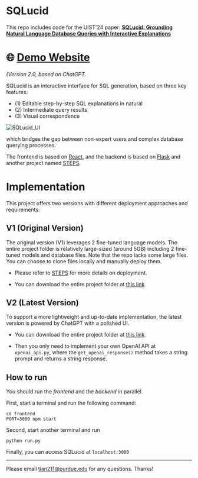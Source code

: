 
# SQLucid
This repo includes code for the UIST'24 paper: [**SQLucid: Grounding Natural Language Database Queries with Interactive Explanations**](https://dl.acm.org/doi/abs/10.1145/3654777.3676368)

# :globe_with_meridians: [Demo Website](http://44.211.226.67:3502/)

*(Version 2.0, based on ChatGPT.*


SQLucid is an interactive interface for SQL generation, based on three key features:
- (1) Editable step-by-step SQL explanations in natural
- (2) Intermediate query results
- (3) Visual correspondence

![SQLucid_UI](https://github.com/user-attachments/assets/faba7992-5793-490e-a0cf-0d45819163b9)


which bridges the gap between non-expert users and complex database querying processes.


The frontend is based on [React](https://react.dev/), and the backend is based on [Flask](https://flask.palletsprojects.com/en/3.0.x/) and another project named [STEPS](https://github.com/magic-YuanTian/STEPS).


# Implementation

This project offers two versions with different deployment approaches and requirements:

## V1 (Original Version)

The original version (V1) leverages 2 fine-tuned language models. The entire project folder is relatively large-sized (around 5GB) including 2 fine-tuned models and database files. 
Note that the repo lacks some large files. You can choose to clone files locally and manually deploy them. 

- Please refer to [STEPS](https://github.com/magic-YuanTian/STEPS) for more details on deployment. 

- You can download the entire project folder at [this link](https://purdue0-my.sharepoint.com/:u:/g/personal/tian211_purdue_edu/Ee2FCOD3QHtEiG6mEmZ2CtwBbk8x9hMRZ6d3aU6W3Xii_Q?e=XVWXYO)



## V2 (Latest Version)

To support a more lightweight and up-to-date implementation, the latest version is powered by ChatGPT with a polished UI. 

- You can download the entire project folder at [this link](https://purdue0-my.sharepoint.com/:u:/g/personal/tian211_purdue_edu/ESMZ-VgHhoFGuQl-w96EcSQBp1m0zqt6t3zVI8yiDaj14A?e=b0CTOR).

- Then you only need to implement your own OpenAI API at `openai_api.py`, where the `get_openai_response()` method takes a string prompt and returns a string response.




## How to run
You should run the *frontend* and the *backend* in parallel.

First, start a terminal and run the following command:

```
cd frontend
PORT=3000 npm start
```

Second, start another terminal and run

```
python run.py
```

Finally, you can access SQLucid at `localhost:3000`



-----

Please email tian211@purdue.edu for any questions. Thanks!
